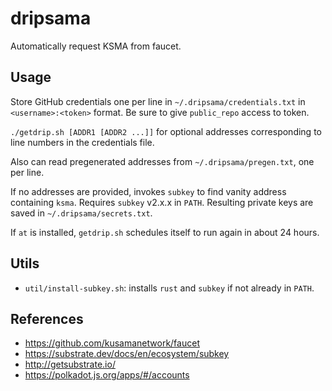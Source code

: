 # dripsama

Automatically request KSMA from faucet.

## Usage

Store GitHub credentials one per line in `~/.dripsama/credentials.txt`
in `<username>:<token>` format. Be sure to give `public_repo` access to token.

`./getdrip.sh [ADDR1 [ADDR2 ...]]` for optional addresses corresponding to line
numbers in the credentials file.

Also can read pregenerated addresses from `~/.dripsama/pregen.txt`, one per line.

If no addresses are provided, invokes `subkey` to find vanity address containing
`ksma`. Requires `subkey` v2.x.x in `PATH`. Resulting private keys are saved in
`~/.dripsama/secrets.txt`.

If `at` is installed, `getdrip.sh` schedules itself to run again in about 24 hours.

## Utils

* `util/install-subkey.sh`: installs `rust` and `subkey` if not already in `PATH`.

## References

* <https://github.com/kusamanetwork/faucet>
* <https://substrate.dev/docs/en/ecosystem/subkey>
* <http://getsubstrate.io/>
* <https://polkadot.js.org/apps/#/accounts>
